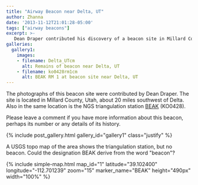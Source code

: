 ```yaml
---
title: "Airway Beacon near Delta, UT"
author: Zhanna
date: '2013-11-12T21:01:28-05:00'
tags: ["airway beacons"]
excerpt: >-
   Dean Draper contributed his discovery of a beacon site in Millard County, Utah.
galleries:
  gallery1:
    images:    
    - filename: Delta_UTcm
      alt: Remains of beacon near Delta, UT    
    - filename: ko0428rm1cm
      alt: BEAK RM 1 at beacon site near Delta, UT
---
```


The photographs of this beacon site were contributed by Dean Draper.  The site is located in Millard County, Utah, about 20 miles southwest of Delta. Also in the same location is the NGS triangulation station [BEAK](https://www.ngs.noaa.gov/cgi-bin/ds_mark.prl?PidBox=ko0428) (KO0428). 

Please leave a comment if you have more information about this beacon, perhaps its number or any details of its history.

{% include post_gallery.html gallery_id="gallery1" class="justify" %}

A USGS topo map of the area shows the triangulation station, but no beacon.  Could the designation BEAK derive from the word "beacon"? 

{% include simple-map.html map_id="1" latitude="39.102400" longitude="-112.701239" zoom="15" marker_name="BEAK" height="490px" width="100%" %}

